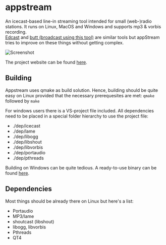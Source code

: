 appstream
=========

An icecast-based line-in streaming tool intended for small (web-)radio stations. It runs on Linux, MacOS and Windows and supports mp3 & vorbis recording.  
[Edcast](http://www.oddsock.org/) and [butt (broadcast using this tool)](http://sourceforge.net/projects/butt/?source=directory) are similar tools but appStream tries to improve on these things without getting complex.   

![Screenshot](https://chili.apparatus.de/attachments/download/8/snapshot1.png)    

The project website can be found [here](https://chili.apparatus.de/projects/appstream). 

Building
--------

Appstream uses qmake as build solution. Hence, building should be quite easy on Linux provided that the necessary prerequesites are met:
`qmake` followed by `make`

For windows users there is a VS-project file included. All dependencies need to be placed in a special folder hierarchy to use the project file:
* ./dep/icecast
* ./dep/lame
* ./dep/libogg
* ./dep/libshout
* ./dep/libvorbis
* ./dep/portaudio
* ./dep/pthreads

Building on Windows can be quite tedious. A ready-to-use binary can be found [here](https://chili.apparatus.de/attachments/download/7/appstream_090_w32.zip). 

Dependencies
------------

Most things should be already there on Linux but here's a list:
- Portaudio
- MP3/lame
- shoutcast (libshout)
- libogg, libvorbis
- Pthreads
- QT4

